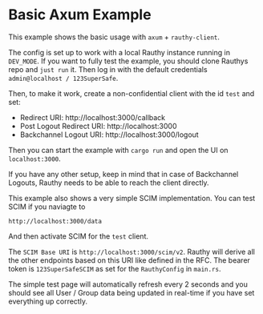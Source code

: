 # Basic Axum Example

This example shows the basic usage with `axum` + `rauthy-client`.

The config is set up to work with a local Rauthy instance running in `DEV_MODE`. If you want to fully test
the example, you should clone Rauthys repo and `just run` it. Then log in with the default credentials
`admin@localhost / 123SuperSafe`.

Then, to make it work, create a non-confidential client with the id `test` and set:

- Redirect URI: http://localhost:3000/callback
- Post Logout Redirect URI: http://localhost:3000
- Backchannel Logout URI: http://localhost:3000/logout

Then you can start the example with `cargo run` and open the UI on `localhost:3000`.

If you have any other setup, keep in mind that in case of Backchannel Logouts, Rauthy needs to be able to reach
the client directly.

This example also shows a very simple SCIM implementation. You can test SCIM if you naviagte to

```
http://localhost:3000/data
```

And then activate SCIM for the `test` client.

The `SCIM Base URI` is `http://localhost:3000/scim/v2`. Rauthy will derive all the other endpoints based on this
URI like defined in the RFC. The bearer token is `123SuperSafeSCIM` as set for the `RauthyConfig` in `main.rs`.

The simple test page will automatically refresh every 2 seconds and you should see all User / Group data being updated
in real-time if you have set everything up correctly.